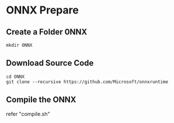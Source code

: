 # ONNX Prepare

## Create a Folder 0NNX

```shell
mkdir ONNX
```

## Download Source Code

```shell
cd ONNX
git clone --recursive https://github.com/Microsoft/onnxruntime
```

## Compile the ONNX

refer "compile.sh"
